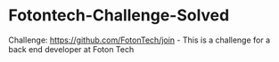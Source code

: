 # Fotontech-Challenge-Solved
Challenge: https://github.com/FotonTech/join - This is a challenge for a back end developer at Foton Tech
